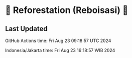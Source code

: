 
# 🌳 Reforestation (Reboisasi) 🌲

## Last Updated

GitHub Actions time: Fri Aug 23 09:18:57 UTC 2024

Indonesia/Jakarta time: Fri Aug 23 16:18:57 WIB 2024
